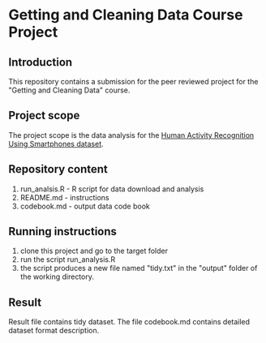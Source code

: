 # Getting and Cleaning Data Course Project

## Introduction

This repository contains a submission for the peer reviewed project for the "Getting and Cleaning Data" course.

## Project scope

The project scope is the data analysis for the [Human Activity Recognition Using Smartphones dataset](http://archive.ics.uci.edu/ml/datasets/Human+Activity+Recognition+Using+Smartphones).

## Repository content

1. run_analsis.R - R script for data download and analysis
2. README.md - instructions
3. codebook.md - output data code book

## Running instructions

1. clone this project and go to the target folder
2. run the script run_analysis.R 
3. the script produces a new file named "tidy.txt" in the "output" folder of the working directory.

## Result

Result file contains tidy dataset. The file codebook.md contains detailed dataset format description.
